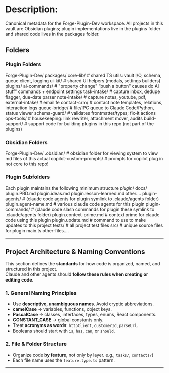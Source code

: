 
# Description: 
Canonical metadata for the Forge-Plugin-Dev workspace. All projects in this vault are Obsidian plugins; plugin implementations live in the plugins folder and shared code lives in the packages folder.



## Folders

### Plugin Folders
Forge-Plugin-Dev/
  packages/
    core-lib/              # shared TS utils: vault I/O, schema, queue client, logging
    ui-kit/                   # shared UI helpers (modals, settings builders)
  plugins/
    ai-commands/           # "property change" “push a button" causes do AI stuff” commands + endpoint settings
    task-intake/           # capture inbox, dedupe flagger, due-date parser
    note-intake/          # capture notes, youtube, pdf, 
    external-intake/        # email fe
    contact-crm/           # contact note templates, relations, interaction logs
    queue-bridge/          # file/IPC queue to Claude Code/Python, status viewer
    schema-guard/          # validates frontmatter/types; fix-it actions
    ops-tools/              # housekeeping: link rewriter, attachment mover, audits
build-support/       # support code for building plugins in this repo (not part of the plugins)

### Obsidian Folders
Forge-Plugin-Dev/
	.obsidian/            # obsidian folder for viewing system to view md files of this actual 
	 copilot-custom-prompts/       # prompts for copilot plug in not core to this repo!

### Plugin Subfolders
Each plugin maintains the following minimum structure
*plugin*/
	docs/
		plugin.PRD.md
		plugin.ideas.md
		plugin.lesson-learned.md
		other....
	plugin-agents/          # (claude code agents for plugin symlink to .claude/agents folder)
		plugin.agent-name.md     # various claude code agents for this plugin 
	plugin-commands/          # (claude code slash commands for plugin these symlink to .claude/agents folder)
		plugin.context-prime.md     # context prime for claude code using this plugin 
		plugin.update.md                # command to use to make updates to this project
	tests/       # all project test files
	src/        # unique source files for plugin
		main.ts
		other-files....

---
## Project Architecture & Naming Conventions

This section defines the **standards** for how code is organized, named, and structured in this project.  
Claude and other agents should **follow these rules when creating or editing code**.

### 1. General Naming Principles
- Use **descriptive, unambiguous names**. Avoid cryptic abbreviations.  
- **camelCase** → variables, functions, object keys.  
- **PascalCase** → classes, interfaces, types, enums, React components.  
- **CONSTANT_CASE** → global constants only.  
- Treat **acronyms as words**: `httpClient`, `customerId`, `parseUrl`.  
- Booleans should start with `is`, `has`, `can`, or `should`.

### 2. File & Folder Structure
- Organize code **by feature**, not only by layer.  e.g., `tasks/`, `contacts/`)
- Each file name uses the `feature.type.ts` pattern.

---